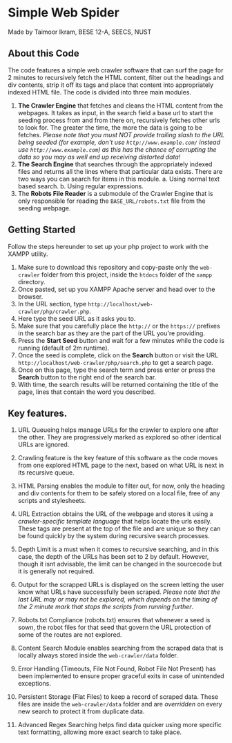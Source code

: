 # Simple Web Spider
Made by Taimoor Ikram, BESE 12-A, SEECS, NUST
## About this Code
The code features a simple web crawler software that can surf the page for 2 minutes to recursively fetch the HTML content, filter out the headings and div contents, strip it off its tags and place that content into appropriately indexed HTML file. The code is divided into three main modules.
1. **The Crawler Engine** that fetches and cleans the HTML content from the webpages. It takes as input, in the search field a base url to start the seeding process from and from there on, recursively fetches other urls to look for. The greater the time, the more the data is going to be fetches. *Please note that you must NOT provide trailing slash to the URL being seeded (for example, don't use ```http://www.example.com/``` instead use ```http://www.example.com```) as this has the chance of corrupting the data so you may as well end up receiving distorted data!*
2. **The Search Engine** that searches through the appropriately indexed files and returns all the lines where that particular data exists. There are two ways you can search for items in this module.
   a. Using normal text based search.
   b. Using regular expressions.
3. The **Robots File Reader** is a submodule of the Crawler Engine that is only responsible for reading the ```BASE_URL/robots.txt``` file from the seeding webpage.

## Getting Started
Follow the steps hereunder to set up your php project to work with the XAMPP utility.
1. Make sure to download this repository and copy-paste only the ```web-crawler``` folder from this project, inside the ```htdocs``` folder of the ```xampp``` directory.
2. Once pasted, set up you XAMPP Apache server and head over to the browser.
3. In the URL section, type ```http://localhost/web-crawler/php/crawler.php```.
4. Here type the seed URL as it asks you to.
5. Make sure that you carefully place the ```http://``` or the ```https://``` prefixes in the search bar as they are the part of the URL you're providing.
6. Press the **Start Seed** button and wait for a few minutes while the code is running (default of 2m runtime).
7. Once the seed is complete, click on the **Search** button or visit the URL ```http://localhost/web-crawler/php/search.php``` to get a search page.
8. Once on this page, type the search term and press enter or press the **Search** button to the right end of the search bar.
9. With time, the search results will be returned containing the title of the page, lines that contain the word you described.

## Key features.
1. URL Queueing helps manage URLs for the crawler to explore one after the other. They are progressively marked as explored so other identical URLs are ignored.

2. Crawling feature is the key feature of this software as the code moves from one explored HTML page to the next, based on what URL is next in its recursive queue.

3. HTML Parsing enables the module to filter out, for now, only the heading and div contents for them to be safely stored on a local file, free of any scripts and stylesheets.

4. URL Extraction obtains the URL of the webpage and stores it using a *crawler-specific template language* that helps locate the urls easily. These tags are present at the top of the file and are unique so they can be found quickly by the system during recursive search processes.

5. Depth Limit is a must when it comes to recursive searching, and in this case, the depth of the URLs has been set to 2 by default. However, though it isnt advisable, the limit can be changed in the sourcecode but it is generally not required.

6. Output for the scrapped URLs is displayed on the screen letting the user know what URLs have successfully been scraped. *Please note that the last URL may or may not be explored, which depends on the timing of the 2 minute mark that stops the scripts from running further*. 

7. Robots.txt Compliance (robots.txt) ensures that whenever a seed is sown, the robot files for that seed that govern the URL protection of some of the routes are not explored.

8. Content Search Module enables searching from the scraped data that is locally always stored inside the ```web-crawler/data``` folder.

9. Error Handling (Timeouts, File Not Found, Robot File Not Present) has been implemented to ensure proper graceful exits in case of unintended exceptions.

10. Persistent Storage (Flat Files) to keep a record of scraped data. These files are inside the ```web-crawler/data``` folder and are *overridden* on every new search to protect it from duplicate data.

11. Advanced Regex Searching helps find data quicker using more specific text formatting, allowing more exact search to take place.
